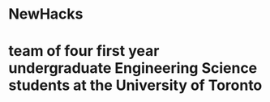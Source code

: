 # NewHacks

# team of four first year undergraduate Engineering Science students at the University of Toronto

